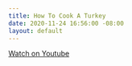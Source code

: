 ```yaml
---
title: How To Cook A Turkey
date: 2020-11-24 16:56:00 -08:00
layout: default
---
```


<p class="mt3 mb2 pb0"><a class="Button NoLine Caption" href="https://www.youtube.com/watch?v=bdRa4RmDICw&ab_channel=CanlisRestaurant" target="_blank">Watch on Youtube</a></p>


<script>

window.location = "https://www.youtube.com/watch?v=bdRa4RmDICw&ab_channel=CanlisRestaurant";

</script>